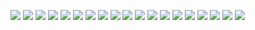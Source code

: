 ![](/docs/report_images/Computational_Mathematics-01.jpg)
![](/docs/report_images/Computational_Mathematics-02.jpg)
![](/docs/report_images/Computational_Mathematics-03.jpg)
![](/docs/report_images/Computational_Mathematics-04.jpg)
![](/docs/report_images/Computational_Mathematics-05.jpg)
![](/docs/report_images/Computational_Mathematics-06.jpg)
![](/docs/report_images/Computational_Mathematics-07.jpg)
![](/docs/report_images/Computational_Mathematics-08.jpg)
![](/docs/report_images/Computational_Mathematics-09.jpg)
![](/docs/report_images/Computational_Mathematics-11.jpg)
![](/docs/report_images/Computational_Mathematics-12.jpg)
![](/docs/report_images/Computational_Mathematics-13.jpg)
![](/docs/report_images/Computational_Mathematics-14.jpg)
![](/docs/report_images/Computational_Mathematics-15.jpg)
![](/docs/report_images/Computational_Mathematics-16.jpg)
![](/docs/report_images/Computational_Mathematics-17.jpg)
![](/docs/report_images/Computational_Mathematics-18.jpg)
![](/docs/report_images/Computational_Mathematics-19.jpg)
![](/docs/report_images/Computational_Mathematics-20.jpg)
